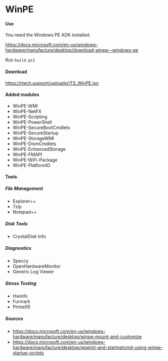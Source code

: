 # WinPE

#### Use

You need the Windows PE ADK installed.

https://docs.microsoft.com/en-us/windows-hardware/manufacture/desktop/download-winpe--windows-pe

Run `build.ps1`

#### Download

https://rtech.support/uploads/rTS_WinPE.iso

#### Added modules
* WinPE-WMI
* WinPE-NetFX
* WinPE-Scripting
* WinPE-PowerShell
* WinPE-SecureBootCmdlets
* WinPE-SecureStartup
* WinPE-StorageWMI
* WinPE-DismCmdlets
* WinPE-EnhancedStorage
* WinPE-FMAPI
* WinPE-WiFi-Package
* WinPE-PlatformID

#### Tools

##### File Management
* Explorer++
* 7zip
* Notepad++

##### Disk Tools
* CrystalDisk Info

##### Diagnostics
* Speccy
* OpenHardwareMonitor
* Generic Log Viewer

##### Stress Testing
* Hwinfo
* Furmark
* Prime95

##### Sources
* https://docs.microsoft.com/en-us/windows-hardware/manufacture/desktop/winpe-mount-and-customize
* https://docs.microsoft.com/en-us/windows-hardware/manufacture/desktop/wpeinit-and-startnetcmd-using-winpe-startup-scripts 